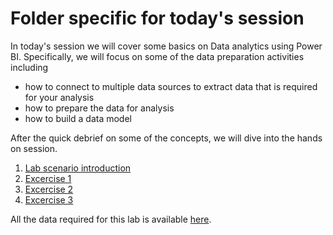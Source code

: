 # Folder specific for today's session

In today's session we will cover some basics on Data analytics using Power BI. 
Specifically, we will focus on some of the data preparation activities including 

- how to connect to multiple data sources to extract data that is required for your analysis
- how to prepare the data for analysis
- how to build a data model

After the quick debrief on some of the concepts, we will dive into the hands on session.

1. [Lab scenario introduction](https://github.com/BDO-Australia/MunchAndCrunch/blob/master/Session2/1.%20Lab%20Introduction.md) 
2. [Excercise 1](https://github.com/BDO-Australia/MunchAndCrunch/blob/master/Session2/2.%20Excercise-1.md)
3. [Excercise 2](https://github.com/BDO-Australia/MunchAndCrunch/blob/master/Session2/3.%20Excercise-2.md)
4. [Excercise 3](https://github.com/BDO-Australia/MunchAndCrunch/blob/master/Session2/4.%20Excercise-3.md)

All the data required for this lab is available [here](https://github.com/BDO-Australia/MunchAndCrunch/tree/master/Session2/VanArsdel%20Tables).